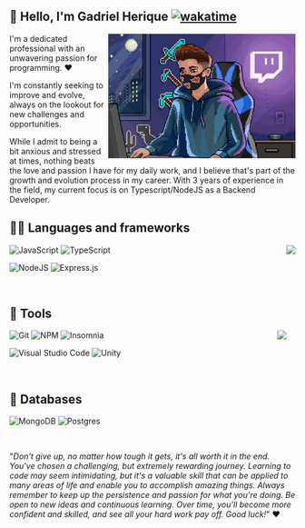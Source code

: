 ## 👋 Hello, I'm **Gadriel Herique** [![wakatime](https://wakatime.com/badge/user/225e1431-3ac6-40b6-9d39-4a2646df4193.svg)](https://wakatime.com/@225e1431-3ac6-40b6-9d39-4a2646df4193)

<img src="Avatar.gif" min-width="400px" max-width="400px" width="330px" align="right" alt="My Avatar">

I'm a dedicated professional with an unwavering passion for programming. ❤️

I'm constantly seeking to improve and evolve, always on the lookout for new challenges and opportunities.

While I admit to being a bit anxious and stressed at times, nothing beats the love and passion I have for my daily work, and I believe that's part of the growth and evolution process in my career. With 3 years of experience in the field, my current focus is on Typescript/NodeJS as a Backend Developer.

## :man_technologist: **Languages and frameworks**
<img align="right" height="180em" src="https://github-readme-stats.vercel.app/api?username=gadrielts&show_icons=true&theme=dracula&count_private=true&hide_border=true"/>

![JavaScript](https://img.shields.io/badge/JavaScript-F7DF1E?style=for-the-badge&logo=javascript&logoColor=black)
![TypeScript](https://img.shields.io/badge/typescript-%23007ACC.svg?style=for-the-badge&logo=typescript&logoColor=white)

![NodeJS](https://img.shields.io/badge/node.js-6DA55F?style=for-the-badge&logo=node.js&logoColor=white)
![Express.js](https://img.shields.io/badge/express.js-%23404d59.svg?style=for-the-badge&logo=express&logoColor=%2361DAFB)

<br>

## 💼 **Tools**
<img height="173em" align="right" src="https://github-readme-stats.vercel.app/api/top-langs/?username=gadrielts&layout=compact&langs_count=6&theme=dracula&hide_border=true"/>

![Git](https://img.shields.io/badge/git-%23F05033.svg?style=for-the-badge&logo=git&logoColor=white)
![NPM](https://img.shields.io/badge/NPM-%23000000.svg?style=for-the-badge&logo=npm&logoColor=white)
![Insomnia](https://img.shields.io/badge/Insomnia-black?style=for-the-badge&logo=insomnia&logoColor=5849BE)

![Visual Studio Code](https://img.shields.io/badge/Visual%20Studio%20Code-0078d7.svg?style=for-the-badge&logo=visual-studio-code&logoColor=white)
![Unity](https://img.shields.io/badge/Unity-100000?style=for-the-badge&logo=unity&logoColor=white)

<br>

## 🎲 **Databases**
![MongoDB](https://img.shields.io/badge/MongoDB-%234ea94b.svg?style=for-the-badge&logo=mongodb&logoColor=white)
![Postgres](https://img.shields.io/badge/postgres-%23316192.svg?style=for-the-badge&logo=postgresql&logoColor=white)

<br>

"*Don't give up, no matter how tough it gets, it's all worth it in the end. You've chosen a challenging, but extremely rewarding journey. Learning to code may seem intimidating, but it's a valuable skill that can be applied to many areas of life and enable you to accomplish amazing things. Always remember to keep up the persistence and passion for what you're doing. Be open to new ideas and continuous learning. Over time, you'll become more confident and skilled, and see all your hard work pay off. Good luck!*" :heart:
